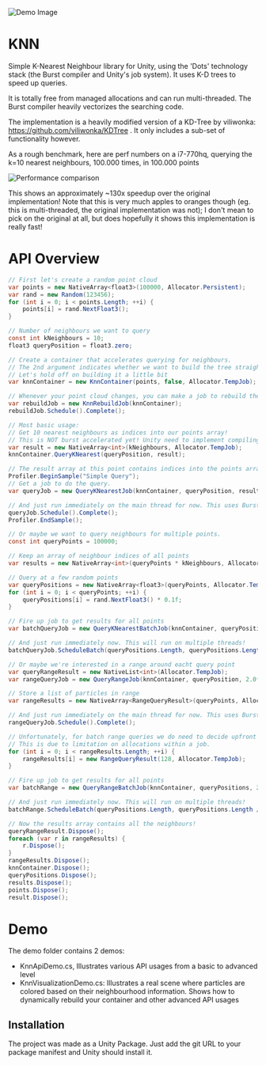 ![Demo Image](http://g2f.nl/0jx82rw)

# KNN

Simple K-Nearest Neighbour library for Unity, using the 'Dots' technology stack (the Burst compiler and Unity's job system). It uses K-D trees to speed up queries.

It is totally free from managed allocations and can run multi-threaded. The Burst compiler heavily vectorizes the searching code.

The implementation is a heavily modified version of a KD-Tree by viliwonka: https://github.com/viliwonka/KDTree . It only includes a sub-set of functionality however.

As a rough benchmark, here are perf numbers on a i7-770hq, querying the k=10 nearest neighbours, 100.000 times, in 100.000 points

![Performance comparison](http://g2f.nl/04y9z7g)

This shows an approximately ~130x speedup over the original implementation! Note that this is very much apples to oranges though (eg. this is multi-threaded, the original implementation was not); I don't mean to pick on the original at all, but does hopefully it shows this implementation is really fast!

# API Overview

```C#	
// First let's create a random point cloud
var points = new NativeArray<float3>(100000, Allocator.Persistent);
var rand = new Random(123456);
for (int i = 0; i < points.Length; ++i) {
    points[i] = rand.NextFloat3();
}

// Number of neighbours we want to query
const int kNeighbours = 10;
float3 queryPosition = float3.zero;

// Create a container that accelerates querying for neighbours.
// The 2nd argument indicates whether we want to build the tree straight away or not
// Let's hold off on building it a little bit
var knnContainer = new KnnContainer(points, false, Allocator.TempJob);

// Whenever your point cloud changes, you can make a job to rebuild the container:
var rebuildJob = new KnnRebuildJob(knnContainer);
rebuildJob.Schedule().Complete();

// Most basic usage:
// Get 10 nearest neighbours as indices into our points array!
// This is NOT burst accelerated yet! Unity need to implement compiling delegates with Burst
var result = new NativeArray<int>(kNeighbours, Allocator.TempJob);
knnContainer.QueryKNearest(queryPosition, result);

// The result array at this point contains indices into the points array with the nearest neighbours!
Profiler.BeginSample("Simple Query");
// Get a job to do the query.
var queryJob = new QueryKNearestJob(knnContainer, queryPosition, result);

// And just run immediately on the main thread for now. This uses Burst!
queryJob.Schedule().Complete();
Profiler.EndSample();

// Or maybe we want to query neighbours for multiple points.
const int queryPoints = 100000;

// Keep an array of neighbour indices of all points
var results = new NativeArray<int>(queryPoints * kNeighbours, Allocator.TempJob);

// Query at a few random points
var queryPositions = new NativeArray<float3>(queryPoints, Allocator.TempJob);
for (int i = 0; i < queryPoints; ++i) {
    queryPositions[i] = rand.NextFloat3() * 0.1f;
}	

// Fire up job to get results for all points
var batchQueryJob = new QueryKNearestBatchJob(knnContainer, queryPositions, results);

// And just run immediately now. This will run on multiple threads!
batchQueryJob.ScheduleBatch(queryPositions.Length, queryPositions.Length / 32).Complete();

// Or maybe we're interested in a range around eacht query point
var queryRangeResult = new NativeList<int>(Allocator.TempJob);
var rangeQueryJob = new QueryRangeJob(knnContainer, queryPosition, 2.0f, queryRangeResult);

// Store a list of particles in range
var rangeResults = new NativeArray<RangeQueryResult>(queryPoints, Allocator.TempJob);

// And just run immediately on the main thread for now. This uses Burst!
rangeQueryJob.Schedule().Complete();

// Unfortunately, for batch range queries we do need to decide upfront the maximum nr. of neighbours we allow
// This is due to limitation on allocations within a job.
for (int i = 0; i < rangeResults.Length; ++i) {
    rangeResults[i] = new RangeQueryResult(128, Allocator.TempJob);
}

// Fire up job to get results for all points
var batchRange = new QueryRangeBatchJob(knnContainer, queryPositions, 2.0f, rangeResults);

// And just run immediately now. This will run on multiple threads!
batchRange.ScheduleBatch(queryPositions.Length, queryPositions.Length / 32).Complete();

// Now the results array contains all the neighbours!
queryRangeResult.Dispose();
foreach (var r in rangeResults) {
    r.Dispose();
}
rangeResults.Dispose();
knnContainer.Dispose();
queryPositions.Dispose();
results.Dispose();
points.Dispose();
result.Dispose();
```

# Demo

The demo folder contains 2 demos:

- KnnApiDemo.cs, Illustrates various API usages from a basic to advanced level
- KnnVisualizationDemo.cs: Illustrates a real scene where particles are colored based on their neighbourhood information. Shows how to dynamically rebuild your container and other advanced API usages


## Installation

The project was made as a Unity Package. Just add the git URL to your package manifest and Unity should install it.
